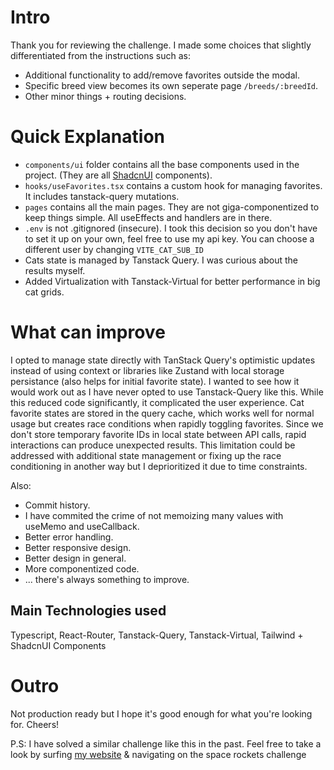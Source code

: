 # Intro

Thank you for reviewing the challenge. I made some choices that slightly differentiated from the instructions such as:

- Additional functionality to add/remove favorites outside the modal.
- Specific breed view becomes its own seperate page `/breeds/:breedId`.
- Other minor things + routing decisions.

# Quick Explanation

- `components/ui` folder contains all the base components used in the project. (They are all [ShadcnUI](https://ui.shadcn.com/) components).
- `hooks/useFavorites.tsx` contains a custom hook for managing favorites. It includes tanstack-query mutations.
- `pages` contains all the main pages. They are not giga-componentized to keep things simple. All useEffects and handlers are in there.
- `.env` is not .gitignored (insecure). I took this decision so you don't have to set it up on your own, feel free to use my api key. You can choose a different user by changing `VITE_CAT_SUB_ID`
- Cats state is managed by Tanstack Query. I was curious about the results myself.
- Added Virtualization with Tanstack-Virtual for better performance in big cat grids.

# What can improve

I opted to manage state directly with TanStack Query's optimistic updates instead of using context or libraries like Zustand with local storage persistance (also helps for initial favorite state). I wanted to see how it would work out as I have never opted to use Tanstack-Query like this. While this reduced code significantly, it complicated the user experience. Cat favorite states are stored in the query cache, which works well for normal usage but creates race conditions when rapidly toggling favorites. Since we don't store temporary favorite IDs in local state between API calls, rapid interactions can produce unexpected results. This limitation could be addressed with additional state management or fixing up the race conditioning in another way but I deprioritized it due to time constraints.

Also:

- Commit history.
- I have commited the crime of not memoizing many values with useMemo and useCallback.
- Better error handling.
- Better responsive design.
- Better design in general.
- More componentized code.
- ... there's always something to improve.

## Main Technologies used

Typescript, React-Router, Tanstack-Query, Tanstack-Virtual, Tailwind + ShadcnUI Components

# Outro

Not production ready but I hope it's good enough for what you're looking for. Cheers!

P.S: I have solved a similar challenge like this in the past. Feel free to take a look by surfing [my website](https://www.avgoustis.dev/terminal/) & navigating on the space rockets challenge
